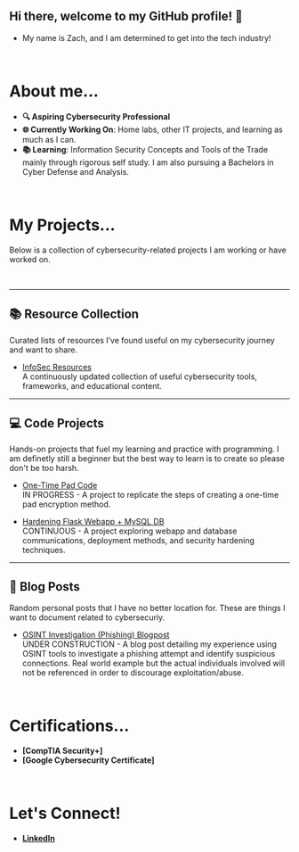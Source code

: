 ## Hi there, welcome to my GitHub profile! 👋
- My name is Zach, and I am determined to get into the tech industry!

<br>

# About me...

- **🔍 Aspiring Cybersecurity Professional**
- **🌐 Currently Working On**: Home labs, other IT projects, and learning as much as I can.
- **📚 Learning**: Information Security Concepts and Tools of the Trade mainly through rigorous self study. I am also pursuing a Bachelors in Cyber Defense and Analysis.

<br>

# My Projects...
Below is a collection of cybersecurity-related projects I am working or have worked on.

<br>

---

## 📚 Resource Collection 
Curated lists of resources I’ve found useful on my cybersecurity journey and want to share.

- [InfoSec Resources](https://github.com/OmnissiahCultist/InfoSec_Resources)  
  A continuously updated collection of useful cybersecurity tools, frameworks, and educational content.

---

## 💻 Code Projects  
Hands-on projects that fuel my learning and practice with programming. I am definetly still a beginner but the best way to learn is to create so please don't be too harsh.

- [One-Time Pad Code](https://github.com/OmnissiahCultist/One-time-pad-python-practice)  
  IN PROGRESS - A project to replicate the steps of creating a one-time pad encryption method.

- [Hardening Flask Webapp + MySQL DB](https://github.com/OmnissiahCultist/Webapp_Securing_Project)  
  CONTINUOUS - A project exploring webapp and database communications, deployment methods, and security hardening techniques. 

---

## 📝 Blog Posts  
Random personal posts that I have no better location for. These are things I want to document related to cybersecuriy.

- [OSINT Investigation (Phishing) Blogpost](https://github.com/OmnissiahCultist/OSINT_investigation_phishing)  
  UNDER CONSTRUCTION - A blog post detailing my experience using OSINT tools to investigate a phishing attempt and identify suspicious connections. Real world example but the actual individuals involved will not be referenced in order to discourage exploitation/abuse.

<br>

# Certifications...

- **[CompTIA Security+]**
- **[Google Cybersecurity Certificate]**

<br>

# Let's Connect!

- **[LinkedIn](https://www.linkedin.com/in/zstrange0/)**

<!--
## 
Might add later when I actually get work experience :<

Skills and Tools

- **Defensive Security**: [List relevant tools or technologies].
- **Incident Response**: [List relevant tools or technologies].
- **Threat Hunting**: [List relevant tools or technologies].
- **Forensic Investigation**: [List relevant tools or technologies].
-->
